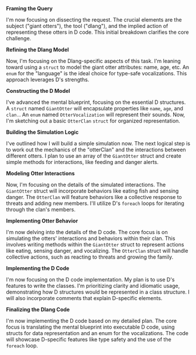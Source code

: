**Framing the Query**

I'm now focusing on dissecting the request. The crucial elements are the subject ("giant otters"), the tool ("dlang"), and the implied action of representing these otters in D code. This initial breakdown clarifies the core challenge.


**Refining the Dlang Model**

Now, I'm focusing on the Dlang-specific aspects of this task. I'm leaning toward using a `struct` to model the giant otter attributes: name, age, etc. An `enum` for the "language" is the ideal choice for type-safe vocalizations. This approach leverages D's strengths.


**Constructing the D Model**

I've advanced the mental blueprint, focusing on the essential D structures. A `struct` named `GiantOtter` will encapsulate properties like `name`, `age`, and `clan.`. An `enum` named `OtterVocalization` will represent their sounds. Now, I'm sketching out a basic `OtterClan` `struct` for organized representation.


**Building the Simulation Logic**

I've outlined how I will build a simple simulation now. The next logical step is to work out the mechanics of the "otterClan" and the interactions between different otters. I plan to use an array of the `GiantOtter` struct and create simple methods for interactions, like feeding and danger alerts.


**Modeling Otter Interactions**

Now, I'm focusing on the details of the simulated interactions. The `GiantOtter` struct will incorporate behaviors like eating fish and sensing danger. The `OtterClan` will feature behaviors like a collective response to threats and adding new members. I'll utilize D's `foreach` loops for iterating through the clan's members.


**Implementing Otter Behavior**

I'm now delving into the details of the D code. The core focus is on simulating the otters' interactions and behaviors within their clan. This involves writing methods within the `GiantOtter` struct to represent actions like eating, sensing danger, and vocalizing. The `OtterClan` struct will handle collective actions, such as reacting to threats and growing the family.


**Implementing the D Code**

I'm now focusing on the D code implementation. My plan is to use D's features to write the classes. I'm prioritizing clarity and idiomatic usage, demonstrating how D structures would be represented in a class structure. I will also incorporate comments that explain D-specific elements.


**Finalizing the Dlang Code**

I'm now implementing the D code based on my detailed plan. The core focus is translating the mental blueprint into executable D code, using structs for data representation and an enum for the vocalizations. The code will showcase D-specific features like type safety and the use of the `foreach` loop.

